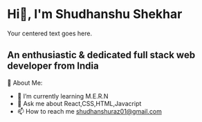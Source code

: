   ####                                                                             <h1>  Hi👋, I'm Shudhanshu Shekhar </h1>  
  <div style={{"text-align:center"}}>
    Your centered text goes here.
</div>
     

##     An enthusiastic & dedicated full stack web developer from India


💫 About Me:
- 🌱  I’m currently learning M.E.R.N
- 💬  Ask me about React,CSS,HTML,Javacript
- 📫 How to reach me shudhanshuraz01@gmail.com

